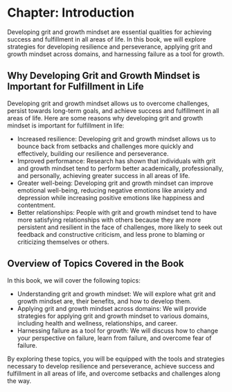 Chapter: Introduction
=====================

Developing grit and growth mindset are essential qualities for achieving success and fulfillment in all areas of life. In this book, we will explore strategies for developing resilience and perseverance, applying grit and growth mindset across domains, and harnessing failure as a tool for growth.

Why Developing Grit and Growth Mindset is Important for Fulfillment in Life
---------------------------------------------------------------------------

Developing grit and growth mindset allows us to overcome challenges, persist towards long-term goals, and achieve success and fulfillment in all areas of life. Here are some reasons why developing grit and growth mindset is important for fulfillment in life:

* Increased resilience: Developing grit and growth mindset allows us to bounce back from setbacks and challenges more quickly and effectively, building our resilience and perseverance.
* Improved performance: Research has shown that individuals with grit and growth mindset tend to perform better academically, professionally, and personally, achieving greater success in all areas of life.
* Greater well-being: Developing grit and growth mindset can improve emotional well-being, reducing negative emotions like anxiety and depression while increasing positive emotions like happiness and contentment.
* Better relationships: People with grit and growth mindset tend to have more satisfying relationships with others because they are more persistent and resilient in the face of challenges, more likely to seek out feedback and constructive criticism, and less prone to blaming or criticizing themselves or others.

Overview of Topics Covered in the Book
--------------------------------------

In this book, we will cover the following topics:

* Understanding grit and growth mindset: We will explore what grit and growth mindset are, their benefits, and how to develop them.
* Applying grit and growth mindset across domains: We will provide strategies for applying grit and growth mindset to various domains, including health and wellness, relationships, and career.
* Harnessing failure as a tool for growth: We will discuss how to change your perspective on failure, learn from failure, and overcome fear of failure.

By exploring these topics, you will be equipped with the tools and strategies necessary to develop resilience and perseverance, achieve success and fulfillment in all areas of life, and overcome setbacks and challenges along the way.
